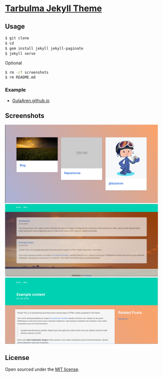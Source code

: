 # [Tarbulma Jekyll Theme](#)

## Usage

```bash
$ git clone
$ cd
$ gem install jekyll jekyll-paginate
$ jekyll serve
```

Optional
```bash
$ rm -rf screenshots
$ rm README.md
```


### Example 

 - [GulaAren.github.io](https://gulaaren.github.io)

## Screenshots

![Home Page](screenshots/home.png "Home page")
![Blog Page](screenshots/post-list.png "Blog page")
![Post Content](screenshots/post-content.png "Content")

## License

Open sourced under the [MIT license](LICENSE).
